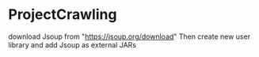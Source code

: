 # ProjectCrawling
download Jsoup from "https://jsoup.org/download"
Then create new user library and add Jsoup as external JARs
